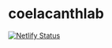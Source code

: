 # coelacanthlab

[![Netlify Status](https://api.netlify.com/api/v1/badges/dca0a4ef-aa8b-4b12-bd81-48545000faeb/deploy-status)](https://app.netlify.com/sites/wabbitspunch/deploys)
